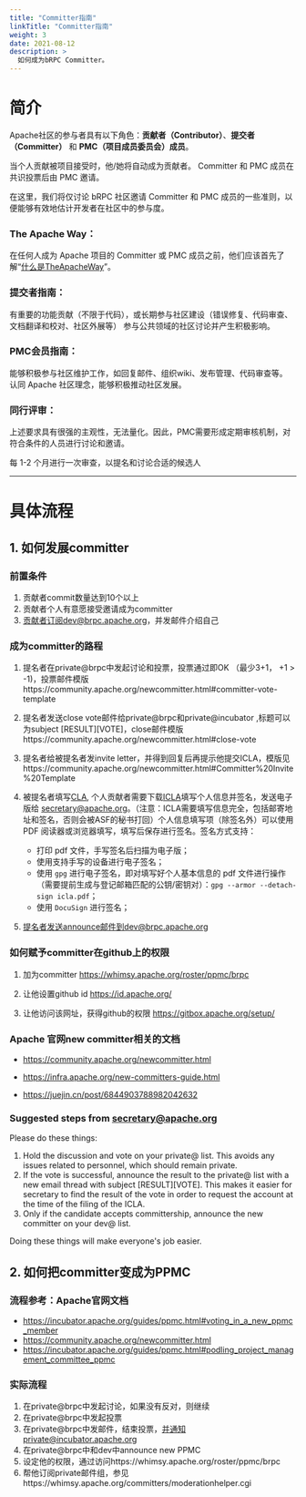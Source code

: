 ```yaml
---
title: "Committer指南"
linkTitle: "Committer指南"
weight: 3
date: 2021-08-12
description: >
  如何成为bRPC Committer。
---
```

# 简介

Apache社区的参与者具有以下角色：**贡献者（Contributor）**、**提交者（Committer）** 和 **PMC（项目成员委员会）成员**。

当个人贡献被项目接受时，他/她将自动成为贡献者。
Committer 和 PMC 成员在共识投票后由 PMC 邀请。

在这里，我们将仅讨论 bRPC 社区邀请 Committer 和 PMC 成员的一些准则，以便能够有效地估计开发者在社区中的参与度。

### The Apache Way：
在任何人成为 Apache 项目的 Committer 或 PMC 成员之前，他们应该首先了解“[什么是TheApacheWay](https://apache.org/theapacheway/index.html)”。

### 提交者指南：
有重要的功能贡献（不限于代码），或长期参与社区建设（错误修复、代码审查、文档翻译和校对、社区外展等）
参与公共领域的社区讨论并产生积极影响。
### PMC会员指南：
能够积极参与社区维护工作，如回复邮件、组织wiki、发布管理、代码审查等。
认同 Apache 社区理念，能够积极推动社区发展。
### 同行评审：
上述要求具有很强的主观性，无法量化。因此，PMC需要形成定期审核机制，对符合条件的人员进行讨论和邀请。

每 1-2 个月进行一次审查，以提名和讨论合适的候选人

---

# 具体流程

## 1. 如何发展committer

### 前置条件
1. 贡献者commit数量达到10个以上
2. 贡献者个人有意愿接受邀请成为committer
3. 贡献者订阅dev@brpc.apache.org，并发邮件介绍自己

### 成为committer的路程
1. 提名者在private@brpc中发起讨论和投票，投票通过即OK （最少3+1， +1 > -1)，投票邮件模版https://community.apache.org/newcommitter.html#committer-vote-template
2. 提名者发送close vote邮件给private@brpc和private@incubator ,标题可以为subject [RESULT][VOTE]，close邮件模版https://community.apache.org/newcommitter.html#close-vote
3. 提名者给被提名者发invite letter，并得到回复后再提示他提交ICLA，模版见https://community.apache.org/newcommitter.html#Committer%20Invite%20Template
4. 被提名者填写[CLA](https://www.apache.org/licenses/contributor-agreements.html), 个人贡献者需要下载[ICLA](https://www.apache.org/licenses/icla.pdf)填写个人信息并签名，发送电子版给 secretary@apache.org。（注意：ICLA需要填写信息完全，包括邮寄地址和签名，否则会被ASF的秘书打回）个人信息填写项（除签名外）可以使用 PDF 阅读器或浏览器填写，填写后保存进行签名。签名方式支持：
   - 打印 pdf 文件，手写签名后扫描为电子版；
   - 使用支持手写的设备进行电子签名；
   - 使用 `gpg` 进行电子签名，即对填写好个人基本信息的 pdf 文件进行操作（需要提前生成与登记邮箱匹配的公钥/密钥对）：`gpg --armor --detach-sign icla.pdf`；
   - 使用 `DocuSign` 进行签名；

5. 提名者发送announce邮件到dev@brpc.apache.org 


### 如何赋予committer在github上的权限

1. 加为committer
https://whimsy.apache.org/roster/ppmc/brpc

2. 让他设置github id
https://id.apache.org/

3. 让他访问该网址，获得github的权限
https://gitbox.apache.org/setup/


###  Apache 官网new committer相关的文档

* https://community.apache.org/newcommitter.html

* https://infra.apache.org/new-committers-guide.html

* https://juejin.cn/post/6844903788982042632

### Suggested steps from secretary@apache.org
Please do these things:

1. Hold the discussion and vote on your private@ list. This avoids any issues related to personnel, which should remain private.
2. If the vote is successful, announce the result to the private@ list with a new email thread with subject [RESULT][VOTE]. This makes it easier for secretary to find the result of the vote in order to request the account at the time of the filing of the ICLA.
3. Only if the candidate accepts committership, announce the new committer on your dev@ list.

Doing these things will make everyone's job easier.

## 2. 如何把committer变成为PPMC

### 流程参考：Apache官网文档
* https://incubator.apache.org/guides/ppmc.html#voting_in_a_new_ppmc_member
* https://community.apache.org/newcommitter.html
* https://incubator.apache.org/guides/ppmc.html#podling_project_management_committee_ppmc

### 实际流程
1. 在private@brpc中发起讨论，如果没有反对，则继续
2. 在private@brpc中发起投票
3. 在private@brpc中发邮件，结束投票，并通知private@incubator.apache.org
4. 在private@brpc中和dev中announce new PPMC
5. 设定他的权限，通过访问https://whimsy.apache.org/roster/ppmc/brpc
6. 帮他订阅private邮件组，参见https://whimsy.apache.org/committers/moderationhelper.cgi
